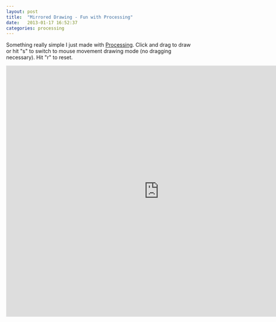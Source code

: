 ```yaml
---
layout: post
title:  "Mirrored Drawing - Fun with Processing"
date:   2013-01-17 16:52:37
categories: processing
---
```


Something really simple I just made with [Processing](processing.org). Click and drag to draw or hit "s" to switch to mouse movement drawing mode (no dragging necessary). Hit "r" to reset.

<iframe width="828" height="680" scrolling="yes" frameborder="0" src="http://www.openprocessing.org/sketch/85868/embed/?width=800&height=600&border=true"></iframe>